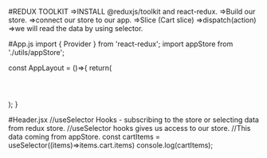 #REDUX TOOLKIT
=>INSTALL @reduxjs/toolkit and react-redux.
=>Build our store.
=>connect our store to our app.
=>Slice (Cart slice)
=>dispatch(action)
=>we will read the data by using selector.

#App.js
import { Provider } from 'react-redux';
import appStore from './utils/appStore';

const AppLayout = ()=>{
    return(
      <Provider action={appStore}>
        <div className='app'>
            <Header/>
            <Outlet/>
        </div>
        </Provider>
    );
}

#Header.jsx
    //useSelector Hooks - subscribing to the store or selecting data from redux store.
    //useSelector hooks gives us access to our store.
    //This data coming from appStore.
    const cartItems = useSelector((items)=>items.cart.items)
    console.log(cartItems);
